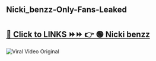 
 ## Nicki_benzz-Only-Fans-Leaked

# <h2><a href="https://clipsfans.com/Nicki_benzz&ref=git">🔗 Click to LINKS ⏩⏩ 👉 🟢 Nicki benzz </a></h2>

<a href="https://clipsfans.com/Nicki_benzz&ref=git" rel="nofollow" data-target="animated-image.originalLink"><img src="https://i.ibb.co.com/xMMVF88/686577567.gif" alt="Viral Video Original" style="max-width: 100%; display: inline-block;" data-target="animated-image.originalImage"></a>
